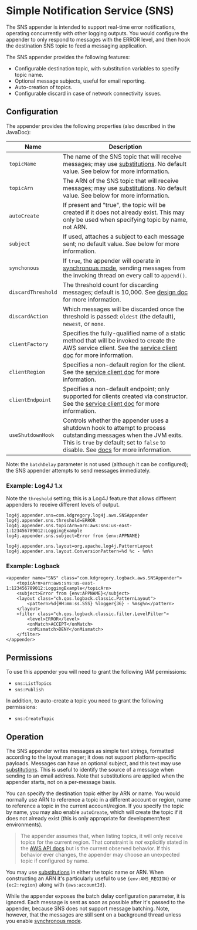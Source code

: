 # Simple Notification Service (SNS)

The SNS appender is intended to support real-time error notifications, operating concurrently
with other logging outputs. You would configure the appender to only respond to messages with
the ERROR level, and then hook the destination SNS topic to feed a messaging application.

The SNS appender provides the following features:

* Configurable destination topic, with substitution variables to specify topic name.
* Optional message subjects, useful for email reporting.
* Auto-creation of topics.
* Configurable discard in case of network connectivity issues.


## Configuration

The appender provides the following properties (also described in the JavaDoc):

Name                | Description
--------------------|----------------------------------------------------------------
`topicName`         | The name of the SNS topic that will receive messages; may use [substitutions](substitutions.md). No default value. See below for more information.
`topicArn`          | The ARN of the SNS topic that will receive messages; may use [substitutions](substitutions.md). No default value. See below for more information.
`autoCreate`        | If present and "true", the topic will be created if it does not already exist. This may only be used when specifying topic by name, not ARN.
`subject`           | If used, attaches a subject to each message sent; no default value. See below for more information.
`synchonous`        | If `true`, the appender will operate in [synchronous mode](design.md#synchronous-mode), sending messages from the invoking thread on every call to `append()`.
`discardThreshold`  | The threshold count for discarding messages; default is 10,000. See [design doc](design.md#message-discard) for more information.
`discardAction`     | Which messages will be discarded once the threshold is passed: `oldest` (the default), `newest`, or `none`.
`clientFactory`     | Specifies the fully-qualified name of a static method that will be invoked to create the AWS service client. See the [service client doc](service-client.md#client-creation) for more information.
`clientRegion`      | Specifies a non-default region for the client. See the [service client doc](service-client.md#endpoint-configuration) for more information.
`clientEndpoint`    | Specifies a non-default endpoint; only supported for clients created via constructor. See the [service client doc](service-client.md#endpoint-configuration) for more information.
`useShutdownHook`   | Controls whether the appender uses a shutdown hook to attempt to process outstanding messages when the JVM exits. This is `true` by default; set to `false` to disable. See [docs](design.md#shutdown-hooks) for more information.

Note: the `batchDelay` parameter is not used (although it can be configured); the SNS appender attempts to send messages immediately.


### Example: Log4J 1.x

Note the `threshold` setting; this is a Log4J feature that allows different appenders to receive different levels of output.

```
log4j.appender.sns=com.kdgregory.log4j.aws.SNSAppender
log4j.appender.sns.threshold=ERROR
log4j.appender.sns.topicArn=arn:aws:sns:us-east-1:123456789012:LoggingExample
log4j.appender.sns.subject=Error from {env:APPNAME}

log4j.appender.sns.layout=org.apache.log4j.PatternLayout
log4j.appender.sns.layout.ConversionPattern=%d %c - %m%n
```


### Example: Logback

```
<appender name="SNS" class="com.kdgregory.logback.aws.SNSAppender">
    <topicArn>arn:aws:sns:us-east-1:123456789012:LoggingExample</topicArn>
    <subject>Error from {env:APPNAME}</subject>
    <layout class="ch.qos.logback.classic.PatternLayout">
        <pattern>%d{HH:mm:ss.SSS} %logger{36} - %msg%n</pattern>
    </layout>
    <filter class="ch.qos.logback.classic.filter.LevelFilter">
        <level>ERROR</level>
        <onMatch>ACCEPT</onMatch>
        <onMismatch>DENY</onMismatch>
    </filter>
</appender>
```


## Permissions

To use this appender you will need to grant the following IAM permissions:

* `sns:ListTopics`
* `sns:Publish`

In addition, to auto-create a topic you need to grant the following permissions:

* `sns:CreateTopic`


## Operation

The SNS appender writes messages as simple text strings, formatted according to the layout manager;
it does not support platform-specific payloads. Messages can have an optional subject, and this text
may use [substitutions](substitutions.md). This is useful to identify the source of a message when
sending to an email address. Note that substitutions are applied when the appender starts, not on a
per-message basis.

You can specify the destination topic either by ARN or name. You would normally use ARN to reference
a topic in a different account or region, name to reference a topic in the current account/region. If
you specify the topic by name, you may also enable `autoCreate`, which will create the topic if it
does not already exist (this is only appropriate for development/test environments).

> The appender assumes that, when listing topics, it will only receive topics for the current region.
  That constraint is _not_ explicitly stated in the [AWS API docs](http://docs.aws.amazon.com/sns/latest/api/API_ListTopics.html)
  but is the current observed behavior. If this behavior ever changes, the appender may choose an
  unexpected topic if configured by name.

You may use [substitutions](substitutions.md) in either the topic name or ARN. When constructing an
ARN it's particularly useful to use `{env:AWS_REGION}` or `{ec2:region}` along with `{aws:accountId}`.

While the appender exposes the batch delay configuration parameter, it is ignored. Each message is
sent as soon as possible after it's passed to the appender, because SNS does not support message batching.
Note, however, that the messages are still sent on a background thread unless you enable
[synchronous mode](docs/design.md#synchronous-mode).
